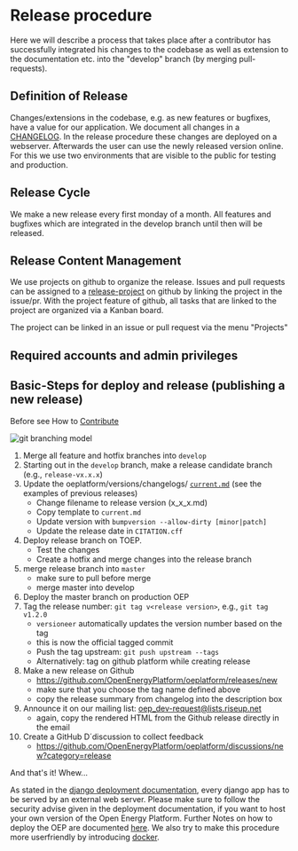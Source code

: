 <!--
SPDX-FileCopyrightText: 2025 Christian Winger <https://github.com/wingechr> © Öko-Institut e.V.
SPDX-FileCopyrightText: 2025 Jonas H <https://github.com/jh-RLI> © Reiner Lemoine Institut
SPDX-FileCopyrightText: 2025 Jonas Huber <https://github.com/jh-RLI> © Reiner Lemoine Institut
SPDX-FileCopyrightText: 2025 Jonas Huber <https://github.com/jh-RLI> © Reiner Lemoine Institut
SPDX-FileCopyrightText: 2025 Christian Hofmann <https://github.com/christian-rli> © Reiner Lemoine Institut
SPDX-FileCopyrightText: 2025 Jonas Huber <https://github.com/jh-RLI> © Reiner Lemoine Institut
SPDX-FileCopyrightText: 2025 Jonas Huber <https://github.com/jh-RLI> © Reiner Lemoine Institut

SPDX-License-Identifier: CC0-1.0
-->

# Release procedure

Here we will describe a process that takes place after a contributor has successfully integrated
his changes to the codebase as well as extension to the documentation etc. into the "develop" branch
(by merging pull-requests).

## Definition of Release

Changes/extensions in the codebase, e.g. as new features or bugfixes, have a value for our
application. We document all changes in a [CHANGELOG](https://github.com/OpenEnergyPlatform/oeplatform/blob/develop/versions/changelogs/current.md). In the release procedure these changes are deployed on a webserver. Afterwards
the user can use the newly released version online. For this we use two environments that are
visible to the public for testing and production.

## Release Cycle

We make a new release every first monday of a month. All features and bugfixes which are integrated
in the develop branch until then will
be released.

## Release Content Management

We use projects on github to organize the release. Issues and pull requests can be assigned to a
[release-project](https://github.com/OpenEnergyPlatform/oeplatform/projects) on github by linking
the project in the issue/pr. With the project feature of github, all tasks that are linked to
the project are organized via a Kanban board.

The project can be linked in an issue or pull request via the menu "Projects"

## Required accounts and admin privileges

## Basic-Steps for deploy and release (publishing a new release)

Before see How to [Contribute](https://github.com/OpenEnergyPlatform/oeplatform/blob/develop/CONTRIBUTING.md)

![git branching model](https://nvie.com/img/git-model@2x.png)

1. Merge all feature and hotfix branches into `develop`
1. Starting out in the `develop` branch, make a release candidate branch (e.g., `release-vx.x.x`)
1. Update the oeplatform/versions/changelogs/ [`current.md`](https://github.com/OpenEnergyPlatform/oeplatform/blob/develop/versions/changelogs/current.md) (see the examples of previous releases)
   - Change filename to release version (x_x_x.md)
   - Copy template to `current.md`
   - Update version with `bumpversion --allow-dirty [minor|patch]`
   - Update the release date in `CITATION.cff`
1. Deploy release branch on TOEP.
   - Test the changes
   - Create a hotfix and merge changes into the release branch
1. merge release branch into `master`
   - make sure to pull before merge
   - merge master into develop
1. Deploy the master branch on production OEP
1. Tag the release number: `git tag v<release version>`, e.g., `git tag v1.2.0`
   - `versioneer` automatically updates the version number based on the tag
   - this is now the official tagged commit
   - Push the tag upstream: `git push upstream --tags`
   - Alternatively: tag on github platform while creating release
1. Make a new release on Github
   - https://github.com/OpenEnergyPlatform/oeplatform/releases/new
   - make sure that you choose the tag name defined above
   - copy the release summary from changelog into the description box
1. Announce it on our mailing list: oep_dev-request@lists.riseup.net
   - again, copy the rendered HTML from the Github release directly in the email
1. Create a GitHub D´discussion to collect feedback
   - https://github.com/OpenEnergyPlatform/oeplatform/discussions/new?category=release

And that's it! Whew...

As stated in the [django deployment documentation](https://docs.djangoproject.com/en/3.0/howto/deployment/), every django app has to be served by an external web server. Please make sure to follow the security advise given in the deployment documentation, if you want to host your own version of the Open Energy Platform. Further Notes on how to deploy the OEP are documented [here](https://github.com/OpenEnergyPlatform/oeplatform-deploy).
We also try to make this procedure more userfriendly by introducing [docker](https://www.docker.com/).
